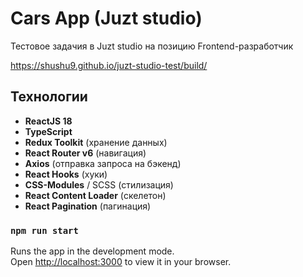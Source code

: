 # Cars App (Juzt studio)
Тестовое задачия в Juzt studio на позицию Frontend-разработчик

https://shushu9.github.io/juzt-studio-test/build/

## Технологии

- **ReactJS 18**
- **TypeScript**
- **Redux Toolkit** (хранение данных)
- **React Router v6** (навигация)
- **Axios** (отправка запроса на бэкенд)
- **React Hooks** (хуки)
- **CSS-Modules** / SCSS (стилизация)
- **React Content Loader** (скелетон)
- **React Pagination** (пагинация)

### `npm run start`

Runs the app in the development mode.\
Open [http://localhost:3000](http://localhost:3000) to view it in your browser.
